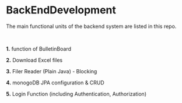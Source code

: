 # BackEndDevelopment

The main functional units of the backend system are listed in this repo. <br>

<br>

<b>1.</b> function of BulletinBoard <br>

<b>2.</b> Download Excel files  <br>

<b>3.</b> Filer Reader (Plain Java) - Blocking  <br>

<b>4.</b> monogoDB JPA configuration & CRUD <br>

<b>5.</b> Login Function (including Authentication, Authorization) <br>
